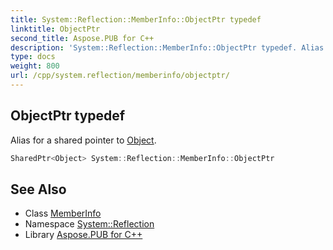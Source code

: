 ```yaml
---
title: System::Reflection::MemberInfo::ObjectPtr typedef
linktitle: ObjectPtr
second_title: Aspose.PUB for C++
description: 'System::Reflection::MemberInfo::ObjectPtr typedef. Alias for a shared pointer to Object in C++.'
type: docs
weight: 800
url: /cpp/system.reflection/memberinfo/objectptr/
---
```

## ObjectPtr typedef


Alias for a shared pointer to [Object](../../../system/object/).

```cpp
SharedPtr<Object> System::Reflection::MemberInfo::ObjectPtr
```

## See Also

* Class [MemberInfo](../)
* Namespace [System::Reflection](../../)
* Library [Aspose.PUB for C++](../../../)
